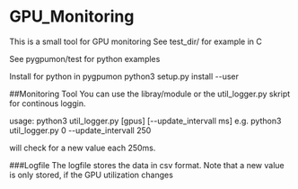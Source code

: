 # GPU_Monitoring

This is a small tool for GPU monitoring
See test_dir/ for example in C

See pygpumon/test for python examples

Install for python in pygpumon
python3 setup.py install --user

##Monitoring Tool
You can use the libray/module or the util_logger.py skript for continous loggin.

usage:
python3 util_logger.py [gpus] [--update_intervall ms]
e.g.
 python3 util_logger.py 0  --update_intervall 250

will check for a new value each 250ms. 

###Logfile
The logfile stores the data in csv format.
Note that a new value is only stored, if the GPU utilization changes

